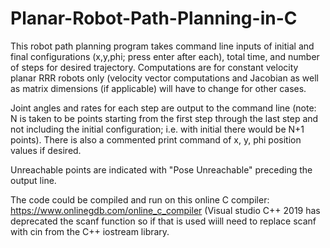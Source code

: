 # Planar-Robot-Path-Planning-in-C

This robot path planning program takes command line inputs of initial and final configurations (x,y,phi; press enter after each), total time, and number of steps for desired trajectory.
Computations are for constant velocity planar RRR robots only (velocity vector computations and Jacobian as well as matrix dimensions (if applicable) will have to change for other cases.

Joint angles and rates for each step are output to the command line 
(note: N is taken to be points starting from the first step through the last step and not including the initial configuration; i.e. with initial there would be N+1 points).
There is also a commented print command of x, y, phi position values if desired.

Unreachable points are indicated with "Pose Unreachable" preceding the output line.

The code could be compiled and run on this online C compiler: https://www.onlinegdb.com/online_c_compiler
(Visual studio C++ 2019 has deprecated the scanf function so if that is used wiill need to replace scanf with cin from the C++ iostream library.
